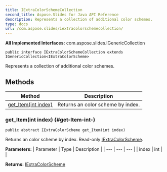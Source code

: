 ```yaml
---
title: IExtraColorSchemeCollection
second_title: Aspose.Slides for Java API Reference
description: Represents a collection of additional color schemes.
type: docs
url: /com.aspose.slides/iextracolorschemecollection/
---
```

**All Implemented Interfaces:**
com.aspose.slides.IGenericCollection
```
public interface IExtraColorSchemeCollection extends IGenericCollection<IExtraColorScheme>
```

Represents a collection of additional color schemes.
## Methods

| Method | Description |
| --- | --- |
| [get_Item(int index)](#get-Item-int-) | Returns an color scheme by index. |
### get_Item(int index) {#get-Item-int-}
```
public abstract IExtraColorScheme get_Item(int index)
```


Returns an color scheme by index. Read-only [IExtraColorScheme](../../com.aspose.slides/iextracolorscheme).

**Parameters:**
| Parameter | Type | Description |
| --- | --- | --- |
| index | int |  |

**Returns:**
[IExtraColorScheme](../../com.aspose.slides/iextracolorscheme)
